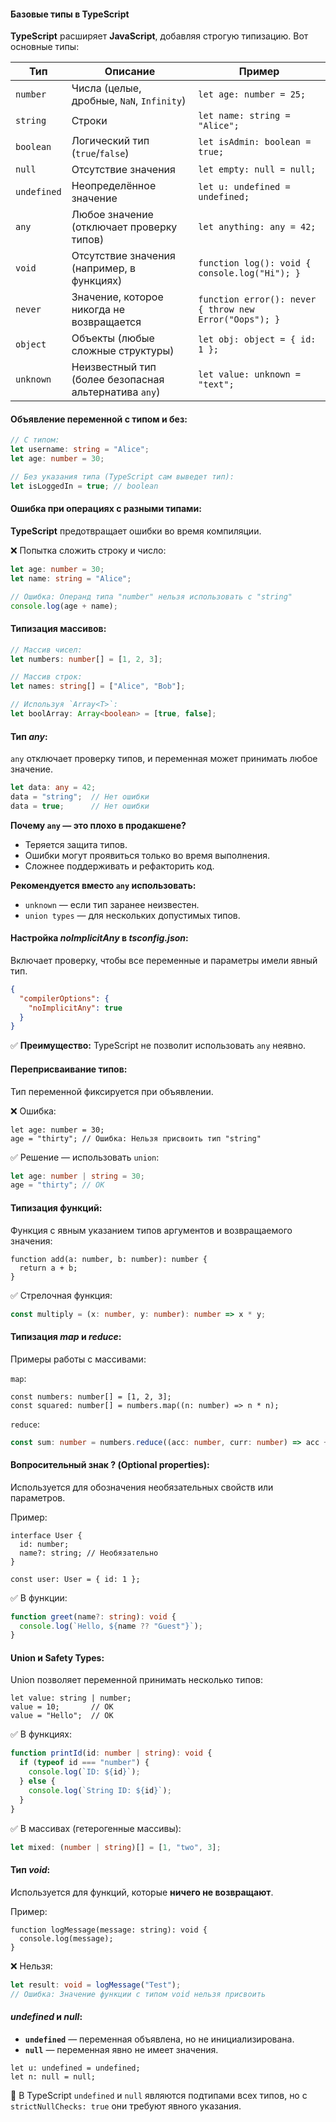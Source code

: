#### Базовые типы в TypeScript

**TypeScript** расширяет **JavaScript**, добавляя строгую типизацию. Вот основные типы:

| **Тип**        | **Описание**                                    | **Пример**                             |
|----------------|------------------------------------------------|----------------------------------------|
| `number`       | Числа (целые, дробные, `NaN`, `Infinity`)       | `let age: number = 25;`                |
| `string`       | Строки                                          | `let name: string = "Alice";`          |
| `boolean`      | Логический тип (`true`/`false`)                 | `let isAdmin: boolean = true;`         |
| `null`         | Отсутствие значения                             | `let empty: null = null;`              |
| `undefined`    | Неопределённое значение                         | `let u: undefined = undefined;`        |
| `any`          | Любое значение (отключает проверку типов)       | `let anything: any = 42;`              |
| `void`         | Отсутствие значения (например, в функциях)      | `function log(): void { console.log("Hi"); }` |
| `never`        | Значение, которое никогда не возвращается       | `function error(): never { throw new Error("Oops"); }` |
| `object`       | Объекты (любые сложные структуры)               | `let obj: object = { id: 1 };`         |
| `unknown`      | Неизвестный тип (более безопасная альтернатива `any`) | `let value: unknown = "text";`         |
#### Объявление переменной с типом и без:

```typescript
// С типом:
let username: string = "Alice";
let age: number = 30;

// Без указания типа (TypeScript сам выведет тип):
let isLoggedIn = true; // boolean

```

#### Ошибка при операциях с разными типами:

**TypeScript** предотвращает ошибки во время компиляции.

❌ Попытка сложить строку и число:

```typescript
let age: number = 30;
let name: string = "Alice";

// Ошибка: Операнд типа "number" нельзя использовать с "string"
console.log(age + name);

```

#### Типизация массивов:

```typescript
// Массив чисел:
let numbers: number[] = [1, 2, 3];

// Массив строк:
let names: string[] = ["Alice", "Bob"];

// Используя `Array<T>`:
let boolArray: Array<boolean> = [true, false];
```

#### Тип *any*:

`any` отключает проверку типов, и переменная может принимать любое значение.

```typescript
let data: any = 42;
data = "string";  // Нет ошибки
data = true;      // Нет ошибки
```

**Почему `any` — это плохо в продакшене?**

- Теряется защита типов.
- Ошибки могут проявиться только во время выполнения.
- Сложнее поддерживать и рефакторить код.

**Рекомендуется вместо `any` использовать:**

- `unknown` — если тип заранее неизвестен.
- `union types` — для нескольких допустимых типов.

#### Настройка *noImplicitAny* в *tsconfig.json*:

Включает проверку, чтобы все переменные и параметры имели явный тип.

```json
{
  "compilerOptions": {
    "noImplicitAny": true
  }
}

```
✅ **Преимущество:** TypeScript не позволит использовать `any` неявно.

#### Переприсваивание типов:

Тип переменной фиксируется при объявлении.

❌ Ошибка:
```typescipt
let age: number = 30;
age = "thirty"; // Ошибка: Нельзя присвоить тип "string"
```

✅ Решение — использовать `union`:
```typescript
let age: number | string = 30;
age = "thirty"; // ОК
```

#### Типизация функций:

Функция с явным указанием типов аргументов и возвращаемого значения:
```typescipt
function add(a: number, b: number): number {
  return a + b;
}
```

✅ Стрелочная функция:
```typescript
const multiply = (x: number, y: number): number => x * y;
```

#### Типизация *map* и *reduce*:

Примеры работы с массивами:

`map`:
```typescipt
const numbers: number[] = [1, 2, 3];
const squared: number[] = numbers.map((n: number) => n * n);
```

`reduce`:
```typescript
const sum: number = numbers.reduce((acc: number, curr: number) => acc + curr, 0);
```

#### Вопросительный знак **?** (Optional properties):

Используется для обозначения необязательных свойств или параметров.

Пример:
```typescipt
interface User {
  id: number;
  name?: string; // Необязательно
}

const user: User = { id: 1 };
```

✅ В функции:
```typescript
function greet(name?: string): void {
  console.log(`Hello, ${name ?? "Guest"}`);
}
```

#### Union и Safety Types:

Union позволяет переменной принимать несколько типов:
```typescipt
let value: string | number;
value = 10;       // ОК
value = "Hello";  // ОК
```

✅ В функциях:
```typescript
function printId(id: number | string): void {
  if (typeof id === "number") {
    console.log(`ID: ${id}`);
  } else {
    console.log(`String ID: ${id}`);
  }
}
```

✅ В массивах (гетерогенные массивы):
```typescript
let mixed: (number | string)[] = [1, "two", 3];
```

#### Тип *void*:

Используется для функций, которые **ничего не возвращают**.

Пример:
```typescipt
function logMessage(message: string): void {
  console.log(message);
}
```

❌ Нельзя:
```typescript
let result: void = logMessage("Test");
// Ошибка: Значение функции с типом void нельзя присвоить
```

#### *undefined* и *null*:

- **`undefined`** — переменная объявлена, но не инициализирована.
- **`null`** — переменная явно не имеет значения.

```typescipt
let u: undefined = undefined;
let n: null = null;
```

🔔 В TypeScript `undefined` и `null` являются подтипами всех типов, но с `strictNullChecks: true` они требуют явного указания.